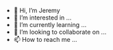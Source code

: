 - 👋 Hi, I’m Jeremy
- 👀 I’m interested in ...
- 🌱 I’m currently learning ...
- 💞️ I’m looking to collaborate on ...
- 📫 How to reach me ...

<!---
JeremyKaku/JeremyKaku is a ✨ special ✨ repository because its `README.md` (this file) appears on your GitHub profile.
You can click the Preview link to take a look at your changes.
--->
